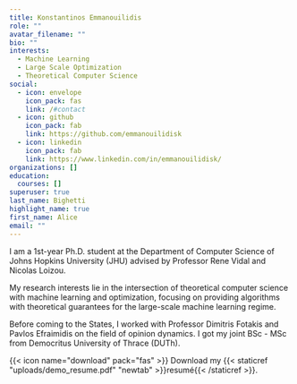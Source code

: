 ```yaml
---
title: Konstantinos Emmanouilidis
role: ""
avatar_filename: ""
bio: ""
interests:
  - Machine Learning
  - Large Scale Optimization
  - Theoretical Computer Science
social:
  - icon: envelope
    icon_pack: fas
    link: /#contact
  - icon: github
    icon_pack: fab
    link: https://github.com/emmanouilidisk
  - icon: linkedin
    icon_pack: fab
    link: https://www.linkedin.com/in/emmanouilidisk/
organizations: []
education:
  courses: []
superuser: true
last_name: Bighetti
highlight_name: true
first_name: Alice
email: ""
---
```

I am a 1st-year Ph.D. student at the Department of Computer Science of Johns Hopkins University (JHU) advised by Professor Rene Vidal and Nicolas Loizou. 

My research interests lie in the intersection of theoretical computer science with machine learning and optimization, focusing on providing algorithms with theoretical guarantees for the large-scale machine learning regime.

Before coming to the States, I worked with Professor Dimitris Fotakis and Pavlos Efraimidis on the field of opinion dynamics. I got my joint BSc - MSc from Democritus University of Thrace (DUTh).

{{< icon name="download" pack="fas" >}} Download my {{< staticref "uploads/demo_resume.pdf" "newtab" >}}resumé{{< /staticref >}}.